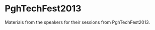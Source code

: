 PghTechFest2013
===============

Materials from the speakers for their sessions from PghTechFest2013.
